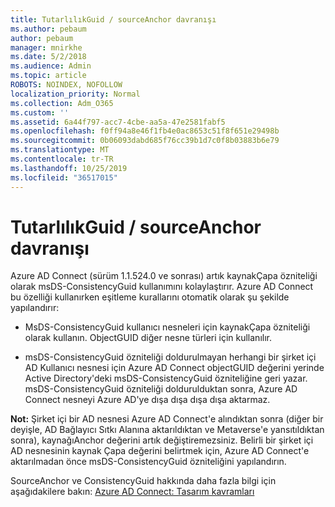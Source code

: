 ```yaml
---
title: TutarlılıkGuid / sourceAnchor davranışı
ms.author: pebaum
author: pebaum
manager: mnirkhe
ms.date: 5/2/2018
ms.audience: Admin
ms.topic: article
ROBOTS: NOINDEX, NOFOLLOW
localization_priority: Normal
ms.collection: Adm_O365
ms.custom: ''
ms.assetid: 6a44f797-acc7-4cbe-aa5a-47e2581fabf5
ms.openlocfilehash: f0ff94a8e46f1fb4e0ac8653c51f8f651e29498b
ms.sourcegitcommit: 0b06093dabd685f76cc39b1d7c0f8b03883b6e79
ms.translationtype: MT
ms.contentlocale: tr-TR
ms.lasthandoff: 10/25/2019
ms.locfileid: "36517015"
---
```

# <a name="consistencyguid--sourceanchor-behavior"></a>TutarlılıkGuid / sourceAnchor davranışı

Azure AD Connect (sürüm 1.1.524.0 ve sonrası) artık kaynakÇapa özniteliği olarak msDS-ConsistencyGuid kullanımını kolaylaştırır. Azure AD Connect bu özelliği kullanırken eşitleme kurallarını otomatik olarak şu şekilde yapılandırır:
  
- MsDS-ConsistencyGuid kullanıcı nesneleri için kaynakÇapa özniteliği olarak kullanın. ObjectGUID diğer nesne türleri için kullanılır.
    
- msDS-ConsistencyGuid özniteliği doldurulmayan herhangi bir şirket içi AD Kullanıcı nesnesi için Azure AD Connect objectGUID değerini yerinde Active Directory'deki msDS-ConsistencyGuid özniteliğine geri yazar. msDS-ConsistencyGuid özniteliği doldurulduktan sonra, Azure AD Connect nesneyi Azure AD'ye dışa dışa dışa dışa aktarmaz.
    
 **Not:** Şirket içi bir AD nesnesi Azure AD Connect'e alındıktan sonra (diğer bir deyişle, AD Bağlayıcı Sıtkı Alanına aktarıldıktan ve Metaverse'e yansıtıldıktan sonra), kaynağıAnchor değerini artık değiştiremezsiniz. Belirli bir şirket içi AD nesnesinin kaynak Çapa değerini belirtmek için, Azure AD Connect'e aktarılmadan önce msDS-ConsistencyGuid özniteliğini yapılandırın. 
  
SourceAnchor ve ConsistencyGuid hakkında daha fazla bilgi için aşağıdakilere bakın: [Azure AD Connect: Tasarım kavramları](https://docs.microsoft.com/azure/active-directory/connect/active-directory-aadconnect-design-concepts)
  


